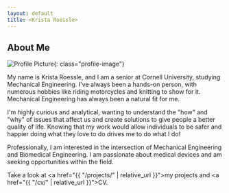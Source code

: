 ```yaml
---
layout: default
title: <Krista Roessle>
---
```


## About Me

![Profile Picture](assets/images/profile-pic.jpg){: class="profile-image"}

 
My name is Krista Roessle, and I am a senior at Cornell University, studying Mechanical Engineering. I've always been a hands-on person, with numerous hobbies like riding motorcycles and knitting to show for it. Mechanical Engineering has always been a natural fit for me.

I'm highly curious and analytical, wanting to understand the "how" and "why" of issues that affect us and create solutions to give people a better quality of life. Knowing that my work would allow individuals to be safer and happier doing what they love to do drives me to do what I do!

Professionally, I am interested in the intersection of Mechanical Engineering and Biomedical Engineering. I am passionate about medical devices and am seeking opportunities within the field.

Take a look at <a href="{{ "/projects/" | relative_url }}">my projects</a> and <a href="{{ "/cv/" | relative_url }}">CV</a>.
